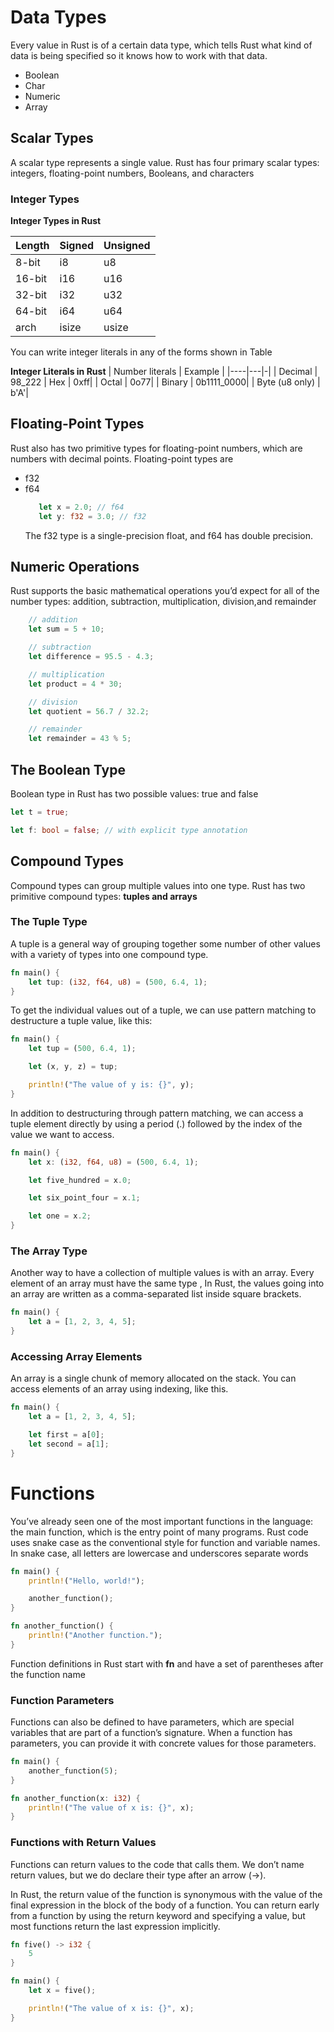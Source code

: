 # Data Types

Every value in Rust is of a certain data type, which tells Rust what kind of data is being specified so it knows how to work with that data. 
* Boolean
* Char
* Numeric
* Array
  
## Scalar Types
A scalar type represents a single value. Rust has four primary scalar types: integers, floating-point numbers, Booleans, and characters

### Integer Types

**Integer Types in Rust**

| Length | Signed | Unsigned |
|----|---|-|
| 8-bit  | i8 | u8  |
| 16-bit | i16| u16 |
| 32-bit | i32| u32 |
| 64-bit | i64| u64 |
| arch   | isize| usize |

You can write integer literals in any of the forms shown in Table

**Integer Literals in Rust**
| Number literals | Example |
|----|---|-|
| Decimal  | 98_222 
| Hex      | 0xff| 
| Octal    | 0o77| 
| Binary   | 0b1111_0000| 
| Byte (u8 only)   | b'A'|

## Floating-Point Types
Rust also has two primitive types for floating-point numbers, which are numbers with decimal points.
Floating-point types are 
* f32
* f64
  ```rust
     let x = 2.0; // f64
     let y: f32 = 3.0; // f32
  ```
  The f32 type is a single-precision float, and f64 has double precision.

## Numeric Operations
Rust supports the basic mathematical operations you’d expect for all of the number types: addition, subtraction, multiplication, division,and remainder
```rust
    // addition
    let sum = 5 + 10;

    // subtraction
    let difference = 95.5 - 4.3;

    // multiplication
    let product = 4 * 30;

    // division
    let quotient = 56.7 / 32.2;

    // remainder
    let remainder = 43 % 5;
```    

## The Boolean Type
Boolean type in Rust has two possible values: true and false
```rust
let t = true;

let f: bool = false; // with explicit type annotation    
```

## Compound Types
Compound types can group multiple values into one type. Rust has two primitive compound types: **tuples and arrays**
### The Tuple Type
A tuple is a general way of grouping together some number of other values with a variety of types into one compound type.
```rust
fn main() {
    let tup: (i32, f64, u8) = (500, 6.4, 1);
}
```
To get the individual values out of a tuple, we can use pattern matching to destructure a tuple value, like this:
```rust
fn main() {
    let tup = (500, 6.4, 1);

    let (x, y, z) = tup;

    println!("The value of y is: {}", y);
}
```
In addition to destructuring through pattern matching, we can access a tuple element directly by using a period (.) followed by the index of the value we want to access. 
```rust
fn main() {
    let x: (i32, f64, u8) = (500, 6.4, 1);

    let five_hundred = x.0;

    let six_point_four = x.1;

    let one = x.2;
}
```

### The Array Type
Another way to have a collection of multiple values is with an array. Every element of an array must have the same type , 
In Rust, the values going into an array are written as a comma-separated list inside square brackets.
```rust
fn main() {
    let a = [1, 2, 3, 4, 5];
}
```
### Accessing Array Elements
An array is a single chunk of memory allocated on the stack. You can access elements of an array using indexing, like this.
```rust
fn main() {
    let a = [1, 2, 3, 4, 5];

    let first = a[0];
    let second = a[1];
}
```

# Functions
You’ve already seen one of the most important functions in the language: the main function, which is the entry point of many programs.
Rust code uses snake case as the conventional style for function and variable names. In snake case, all letters are lowercase and underscores separate words
```rust
fn main() {
    println!("Hello, world!");

    another_function();
}

fn another_function() {
    println!("Another function.");
}
```
Function definitions in Rust start with **fn** and have a set of parentheses after the function name

### Function Parameters
Functions can also be defined to have parameters, which are special variables that are part of a function’s signature. When a function has parameters, you can provide it with concrete values for those parameters.

```rust
fn main() {
    another_function(5);
}

fn another_function(x: i32) {
    println!("The value of x is: {}", x);
}
```

### Functions with Return Values
Functions can return values to the code that calls them. We don’t name return values, but we do declare their type after an arrow (->).

In Rust, the return value of the function is synonymous with the value of the final expression in the block of the body of a function. You can return early from a function by using the return keyword and specifying a value, but most functions return the last expression implicitly. 
```rust
fn five() -> i32 {
    5
}

fn main() {
    let x = five();

    println!("The value of x is: {}", x);
}
```